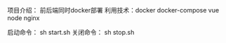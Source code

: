 项目介绍：
    前后端同时docker部署
利用技术：docker docker-compose vue node nginx

启动命令：
    sh start.sh
关闭命令：
    sh stop.sh

